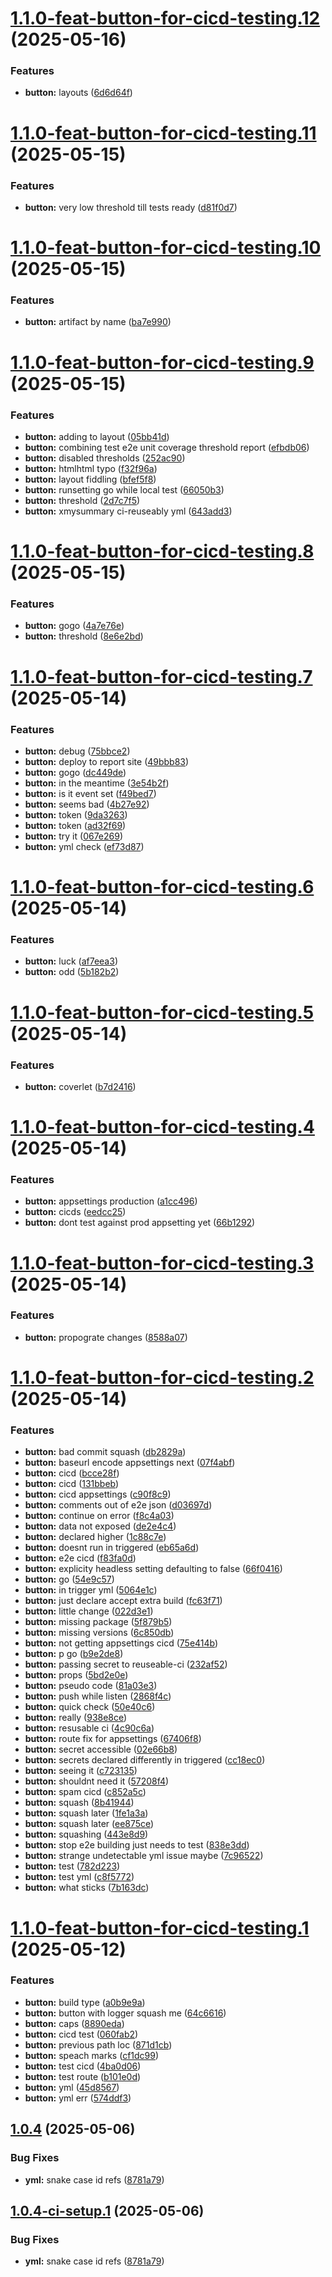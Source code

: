 # [1.1.0-feat-button-for-cicd-testing.12](https://github.com/TechnologyEnhancedLearning/TELBlazor/compare/v1.1.0-feat-button-for-cicd-testing.11...v1.1.0-feat-button-for-cicd-testing.12) (2025-05-16)


### Features

* **button:** layouts ([6d6d64f](https://github.com/TechnologyEnhancedLearning/TELBlazor/commit/6d6d64fbcac279f386d8a2d937176736a34860f0))

# [1.1.0-feat-button-for-cicd-testing.11](https://github.com/TechnologyEnhancedLearning/TELBlazor/compare/v1.1.0-feat-button-for-cicd-testing.10...v1.1.0-feat-button-for-cicd-testing.11) (2025-05-15)


### Features

* **button:** very low threshold till tests ready ([d81f0d7](https://github.com/TechnologyEnhancedLearning/TELBlazor/commit/d81f0d7c5e4cf86e6599415c8334817022d35cb3))

# [1.1.0-feat-button-for-cicd-testing.10](https://github.com/TechnologyEnhancedLearning/TELBlazor/compare/v1.1.0-feat-button-for-cicd-testing.9...v1.1.0-feat-button-for-cicd-testing.10) (2025-05-15)


### Features

* **button:** artifact by name ([ba7e990](https://github.com/TechnologyEnhancedLearning/TELBlazor/commit/ba7e990c2e1a824e7fe8b7e3014ee03c33c5464f))

# [1.1.0-feat-button-for-cicd-testing.9](https://github.com/TechnologyEnhancedLearning/TELBlazor/compare/v1.1.0-feat-button-for-cicd-testing.8...v1.1.0-feat-button-for-cicd-testing.9) (2025-05-15)


### Features

* **button:** adding to layout ([05bb41d](https://github.com/TechnologyEnhancedLearning/TELBlazor/commit/05bb41dd130a8ff573a9a3ecc8be24a425a1e348))
* **button:** combining test e2e unit coverage threshold report ([efbdb06](https://github.com/TechnologyEnhancedLearning/TELBlazor/commit/efbdb06883b3310a3d4cde0ae607dc84e9e714d1))
* **button:** disabled thresholds ([252ac90](https://github.com/TechnologyEnhancedLearning/TELBlazor/commit/252ac903ca8a1dd698637367bcbff195eda34643))
* **button:** htmlhtml typo ([f32f96a](https://github.com/TechnologyEnhancedLearning/TELBlazor/commit/f32f96a7ca3c828af6397780d111d4ab840304c0))
* **button:** layout fiddling ([bfef5f8](https://github.com/TechnologyEnhancedLearning/TELBlazor/commit/bfef5f8e816e303a8027b2a4b4c7116fcb70dd02))
* **button:** runsetting go while local test ([66050b3](https://github.com/TechnologyEnhancedLearning/TELBlazor/commit/66050b369c7d4d5e45cf339b219d97b66035d97a))
* **button:** threshold ([2d7c7f5](https://github.com/TechnologyEnhancedLearning/TELBlazor/commit/2d7c7f5a57b29ded1f091c8b051084667728f711))
* **button:** xmysummary ci-reuseably yml ([643add3](https://github.com/TechnologyEnhancedLearning/TELBlazor/commit/643add303bb2d9135c6b4c14e09b5fc4f46cc842))

# [1.1.0-feat-button-for-cicd-testing.8](https://github.com/TechnologyEnhancedLearning/TELBlazor/compare/v1.1.0-feat-button-for-cicd-testing.7...v1.1.0-feat-button-for-cicd-testing.8) (2025-05-15)


### Features

* **button:** gogo ([4a7e76e](https://github.com/TechnologyEnhancedLearning/TELBlazor/commit/4a7e76ebd75d0f81aec380ba8fd6c20191842f0e))
* **button:** threshold ([8e6e2bd](https://github.com/TechnologyEnhancedLearning/TELBlazor/commit/8e6e2bd0668fd4ffb7e7d66a1a5338a9bf5d80f5))

# [1.1.0-feat-button-for-cicd-testing.7](https://github.com/TechnologyEnhancedLearning/TELBlazor/compare/v1.1.0-feat-button-for-cicd-testing.6...v1.1.0-feat-button-for-cicd-testing.7) (2025-05-14)


### Features

* **button:** debug ([75bbce2](https://github.com/TechnologyEnhancedLearning/TELBlazor/commit/75bbce24f86585fb03870bc34f7cb238e14b04ce))
* **button:** deploy to report site ([49bbb83](https://github.com/TechnologyEnhancedLearning/TELBlazor/commit/49bbb832fe28fd369f19a30e26fa6deeba0e6026))
* **button:** gogo ([dc449de](https://github.com/TechnologyEnhancedLearning/TELBlazor/commit/dc449dea5f8a200a54f296493383a5d07e58298a))
* **button:** in the meantime ([3e54b2f](https://github.com/TechnologyEnhancedLearning/TELBlazor/commit/3e54b2f3100d22247627f2ffd9f9dc8e46d1a8f1))
* **button:** is it event set ([f49bed7](https://github.com/TechnologyEnhancedLearning/TELBlazor/commit/f49bed7dee641b2460387851cdf161e1cc066d6f))
* **button:** seems bad ([4b27e92](https://github.com/TechnologyEnhancedLearning/TELBlazor/commit/4b27e927ab2473c1d03fb4b96fc320568861912a))
* **button:** token ([9da3263](https://github.com/TechnologyEnhancedLearning/TELBlazor/commit/9da3263f48abdeda6adcb96d7fc4601047286d9a))
* **button:** token ([ad32f69](https://github.com/TechnologyEnhancedLearning/TELBlazor/commit/ad32f69ec517d8ee5810f0eb429f644ca631155b))
* **button:** try it ([067e269](https://github.com/TechnologyEnhancedLearning/TELBlazor/commit/067e269fcf3f7394bb89f201308cd10c5619b719))
* **button:** yml check ([ef73d87](https://github.com/TechnologyEnhancedLearning/TELBlazor/commit/ef73d87476879398b3e8f654a2f7ca1875456628))

# [1.1.0-feat-button-for-cicd-testing.6](https://github.com/TechnologyEnhancedLearning/TELBlazor/compare/v1.1.0-feat-button-for-cicd-testing.5...v1.1.0-feat-button-for-cicd-testing.6) (2025-05-14)


### Features

* **button:** luck ([af7eea3](https://github.com/TechnologyEnhancedLearning/TELBlazor/commit/af7eea3727ff939df510fdcf0c44f009d7a446a0))
* **button:** odd ([5b182b2](https://github.com/TechnologyEnhancedLearning/TELBlazor/commit/5b182b2ee8c58bed3f5097b5c331cdb18e57e6d1))

# [1.1.0-feat-button-for-cicd-testing.5](https://github.com/TechnologyEnhancedLearning/TELBlazor/compare/v1.1.0-feat-button-for-cicd-testing.4...v1.1.0-feat-button-for-cicd-testing.5) (2025-05-14)


### Features

* **button:** coverlet ([b7d2416](https://github.com/TechnologyEnhancedLearning/TELBlazor/commit/b7d24164cb85677529faffce725b7e6fb9cbdbc2))

# [1.1.0-feat-button-for-cicd-testing.4](https://github.com/TechnologyEnhancedLearning/TELBlazor/compare/v1.1.0-feat-button-for-cicd-testing.3...v1.1.0-feat-button-for-cicd-testing.4) (2025-05-14)


### Features

* **button:** appsettings production ([a1cc496](https://github.com/TechnologyEnhancedLearning/TELBlazor/commit/a1cc496d1c7f0bcb40fc730bdfa376d5f8957bed))
* **button:** cicds ([eedcc25](https://github.com/TechnologyEnhancedLearning/TELBlazor/commit/eedcc256b57966a3550e1bf8536d8c62dc915101))
* **button:** dont test against prod appsetting yet ([66b1292](https://github.com/TechnologyEnhancedLearning/TELBlazor/commit/66b1292efc5690f9c1ab6df7554eb5805481eb8b))

# [1.1.0-feat-button-for-cicd-testing.3](https://github.com/TechnologyEnhancedLearning/TELBlazor/compare/v1.1.0-feat-button-for-cicd-testing.2...v1.1.0-feat-button-for-cicd-testing.3) (2025-05-14)


### Features

* **button:** propograte changes ([8588a07](https://github.com/TechnologyEnhancedLearning/TELBlazor/commit/8588a0790241cd147c91290da2a6c339bf88408e))

# [1.1.0-feat-button-for-cicd-testing.2](https://github.com/TechnologyEnhancedLearning/TELBlazor/compare/v1.1.0-feat-button-for-cicd-testing.1...v1.1.0-feat-button-for-cicd-testing.2) (2025-05-14)


### Features

* **button:** bad commit squash ([db2829a](https://github.com/TechnologyEnhancedLearning/TELBlazor/commit/db2829aca9b3c416f033d04ceb90c950dfba3002))
* **button:** baseurl encode appsettings next ([07f4abf](https://github.com/TechnologyEnhancedLearning/TELBlazor/commit/07f4abf4e2af668c5fe4d2b80fb9615cdc99ab7f))
* **button:** cicd ([bcce28f](https://github.com/TechnologyEnhancedLearning/TELBlazor/commit/bcce28f2f2e4a39ac29ac26656ed9676215ea670))
* **button:** cicd ([131bbeb](https://github.com/TechnologyEnhancedLearning/TELBlazor/commit/131bbeb65557917b734c6a89319875ee087dd25b))
* **button:** cicd appsettings ([c90f8c9](https://github.com/TechnologyEnhancedLearning/TELBlazor/commit/c90f8c989ac97827cc86a2f6ea9d473961d38956))
* **button:** comments out of e2e json ([d03697d](https://github.com/TechnologyEnhancedLearning/TELBlazor/commit/d03697d32d3f97e946fc3522e251ca1310f804c9))
* **button:** continue on error ([f8c4a03](https://github.com/TechnologyEnhancedLearning/TELBlazor/commit/f8c4a037b215cd6d52793923f05b1a8332a03ee7))
* **button:** data not exposed ([de2e4c4](https://github.com/TechnologyEnhancedLearning/TELBlazor/commit/de2e4c4b56979f848b34fd6d3487a9c579de2413))
* **button:** declared higher ([1c88c7e](https://github.com/TechnologyEnhancedLearning/TELBlazor/commit/1c88c7e6a19834527e9c75201794ccd7c542b71f))
* **button:** doesnt run in triggered ([eb65a6d](https://github.com/TechnologyEnhancedLearning/TELBlazor/commit/eb65a6d84de9b206e36e890129d8bea761a298ab))
* **button:** e2e cicd ([f83fa0d](https://github.com/TechnologyEnhancedLearning/TELBlazor/commit/f83fa0d06cabdfe123f95bea5954f795982f6704))
* **button:** explicity headless setting defaulting to false ([66f0416](https://github.com/TechnologyEnhancedLearning/TELBlazor/commit/66f0416d2fff440fdf110102403f5bb372e322bc))
* **button:** go ([54e9c57](https://github.com/TechnologyEnhancedLearning/TELBlazor/commit/54e9c572095a8d37d46ae01519f7f63eea07bdae))
* **button:** in trigger yml ([5064e1c](https://github.com/TechnologyEnhancedLearning/TELBlazor/commit/5064e1ccbe3c204b31daf5722a6f1d049bbce346))
* **button:** just declare accept extra build ([fc63f71](https://github.com/TechnologyEnhancedLearning/TELBlazor/commit/fc63f71b9e65019664dcba13f254f6853fa713be))
* **button:** little change ([022d3e1](https://github.com/TechnologyEnhancedLearning/TELBlazor/commit/022d3e1161dc2d83befae58e8453b0be37aaddae))
* **button:** missing package ([5f879b5](https://github.com/TechnologyEnhancedLearning/TELBlazor/commit/5f879b5b0e94d18757c427a0f153d20f39864d93))
* **button:** missing versions ([6c850db](https://github.com/TechnologyEnhancedLearning/TELBlazor/commit/6c850db1a3953dea12d60fa58bb07c422ef7d443))
* **button:** not getting appsettings cicd ([75e414b](https://github.com/TechnologyEnhancedLearning/TELBlazor/commit/75e414b346d3ee66469d7f0c5f781aa378be3880))
* **button:** p go ([b9e2de8](https://github.com/TechnologyEnhancedLearning/TELBlazor/commit/b9e2de84c3bde301ac220738c157a1f58b8e0840))
* **button:** passing secret to reuseable-ci ([232af52](https://github.com/TechnologyEnhancedLearning/TELBlazor/commit/232af52519d8c5987f62b9eed88f000a00de7687))
* **button:** props ([5bd2e0e](https://github.com/TechnologyEnhancedLearning/TELBlazor/commit/5bd2e0e19668304fe357d51a28d41e03bf5405e2))
* **button:** pseudo code ([81a03e3](https://github.com/TechnologyEnhancedLearning/TELBlazor/commit/81a03e347e71f570c62113b764484b41462fe714))
* **button:** push while listen ([2868f4c](https://github.com/TechnologyEnhancedLearning/TELBlazor/commit/2868f4cf77b86a06898f83a09e9067f058ceeb65))
* **button:** quick check ([50e40c6](https://github.com/TechnologyEnhancedLearning/TELBlazor/commit/50e40c622581265d6f22e46f6a806c9220d1d6a3))
* **button:** really ([938e8ce](https://github.com/TechnologyEnhancedLearning/TELBlazor/commit/938e8ce53184a4e89d5273d6ea014f3910cafb42))
* **button:** resusable ci ([4c90c6a](https://github.com/TechnologyEnhancedLearning/TELBlazor/commit/4c90c6a47f707bee5acc17116b49de0c6ebc469b))
* **button:** route fix for appsettings ([67406f8](https://github.com/TechnologyEnhancedLearning/TELBlazor/commit/67406f87ac4f3c3951c811ab3929c38005fd23d6))
* **button:** secret accessible ([02e66b8](https://github.com/TechnologyEnhancedLearning/TELBlazor/commit/02e66b86c8f0c82b1638d658f3623e6b22069fe0))
* **button:** secrets declared differently in triggered ([cc18ec0](https://github.com/TechnologyEnhancedLearning/TELBlazor/commit/cc18ec018f8d0bdc916c6057dbe827d415e489c2))
* **button:** seeing it ([c723135](https://github.com/TechnologyEnhancedLearning/TELBlazor/commit/c723135af93ee3d86a7c73d62d5bab7321641213))
* **button:** shouldnt need it ([57208f4](https://github.com/TechnologyEnhancedLearning/TELBlazor/commit/57208f41e264beacfa5f3b541fb212a74e7bb55c))
* **button:** spam cicd ([c852a5c](https://github.com/TechnologyEnhancedLearning/TELBlazor/commit/c852a5cf4efcc1bdad83a3031551b490a18065c0))
* **button:** squash ([8b41944](https://github.com/TechnologyEnhancedLearning/TELBlazor/commit/8b419440b6e72e490d215aff50d881131a1e8ea6))
* **button:** squash later ([1fe1a3a](https://github.com/TechnologyEnhancedLearning/TELBlazor/commit/1fe1a3af7300c417a1a30770767fd895504aae61))
* **button:** squash later ([ee875ce](https://github.com/TechnologyEnhancedLearning/TELBlazor/commit/ee875ce01d061fab4056e0df918b25a71a27ac8f))
* **button:** squashing ([443e8d9](https://github.com/TechnologyEnhancedLearning/TELBlazor/commit/443e8d91288a671d6a0a192684e0405be5859a3f))
* **button:** stop e2e building just needs to test ([838e3dd](https://github.com/TechnologyEnhancedLearning/TELBlazor/commit/838e3dd79d3d59ba557b8fd522eb2de2f9dd0058))
* **button:** strange undetectable yml issue maybe ([7c96522](https://github.com/TechnologyEnhancedLearning/TELBlazor/commit/7c965220c79eee42f2fb75aef3c3f280eebe9574))
* **button:** test ([782d223](https://github.com/TechnologyEnhancedLearning/TELBlazor/commit/782d223d3723cfe2c1cb70153fcc8c110d9516f1))
* **button:** test yml ([c8f5772](https://github.com/TechnologyEnhancedLearning/TELBlazor/commit/c8f577269a4268371c0edfb2a364cbb8decf60ba))
* **button:** what sticks ([7b163dc](https://github.com/TechnologyEnhancedLearning/TELBlazor/commit/7b163dc22160b99fec53104b07d3ea36bc4cae05))

# [1.1.0-feat-button-for-cicd-testing.1](https://github.com/TechnologyEnhancedLearning/TELBlazor/compare/v1.0.4...v1.1.0-feat-button-for-cicd-testing.1) (2025-05-12)


### Features

* **button:** build type ([a0b9e9a](https://github.com/TechnologyEnhancedLearning/TELBlazor/commit/a0b9e9add1be8d0ee0b74b9e902ab3126e4bf6b4))
* **button:** button with logger squash me ([64c6616](https://github.com/TechnologyEnhancedLearning/TELBlazor/commit/64c66167398661e9eb823f153fd4615a2836b693))
* **button:** caps ([8890eda](https://github.com/TechnologyEnhancedLearning/TELBlazor/commit/8890edae9a0170107e3ac192de56e533690045ab))
* **button:** cicd test ([060fab2](https://github.com/TechnologyEnhancedLearning/TELBlazor/commit/060fab285f09038ef3c84405167fbfc438c99a8f))
* **button:** previous path loc ([871d1cb](https://github.com/TechnologyEnhancedLearning/TELBlazor/commit/871d1cb9b7805e6601a8cb1e1ffccfc999561c2b))
* **button:** speach marks ([cf1dc99](https://github.com/TechnologyEnhancedLearning/TELBlazor/commit/cf1dc9934e5e93420174ffd6106207fc41d295f4))
* **button:** test cicd ([4ba0d06](https://github.com/TechnologyEnhancedLearning/TELBlazor/commit/4ba0d067dafce2312de627f6c0f9fb0da6c518c7))
* **button:** test route ([b101e0d](https://github.com/TechnologyEnhancedLearning/TELBlazor/commit/b101e0d29bf724084a2512514dbbadc45c9288d1))
* **button:** yml ([45d8567](https://github.com/TechnologyEnhancedLearning/TELBlazor/commit/45d856729fa1d32d7b7127ac4f9dbe0ae5c1f3b1))
* **button:** yml err ([574ddf3](https://github.com/TechnologyEnhancedLearning/TELBlazor/commit/574ddf3b02115aadc096ee9c27cde13aef71a4fc))

## [1.0.4](https://github.com/TechnologyEnhancedLearning/TELBlazor/compare/v1.0.3...v1.0.4) (2025-05-06)


### Bug Fixes

* **yml:** snake case id refs ([8781a79](https://github.com/TechnologyEnhancedLearning/TELBlazor/commit/8781a79db4442eb2ab52821443fadb1c01276faa))

## [1.0.4-ci-setup.1](https://github.com/TechnologyEnhancedLearning/TELBlazor/compare/v1.0.3...v1.0.4-ci-setup.1) (2025-05-06)


### Bug Fixes

* **yml:** snake case id refs ([8781a79](https://github.com/TechnologyEnhancedLearning/TELBlazor/commit/8781a79db4442eb2ab52821443fadb1c01276faa))
